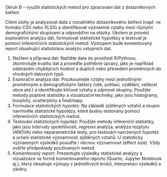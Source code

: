 Okruh B – využití statistických metod pro zpracování dat z dotazníkových šetření

Cílem úlohy je analyzovat data z rozsáhlého dotazníkového šetření (např. ve formátu CSV nebo XLSX) a identifikovat významné vztahy mezi různými demografickými skupinami a odpověďmi na otázky. Úkolem je provést explorativní analýzu dat, formulovat statistické hypotézy a testovat je pomocí inferenčních statistických metod. Výstupem bude komentovaný report obsahující statistickou analýzu vstupních dat.

1) Načtení a příprava dat: Načtěte data do prostředí R/Pythonu, zkontrolujte kvalitu dat a proveďte potřebné úpravy, jako je například odstranění chybějících hodnot a duplicit nebo převedení proměnných do vhodných datových typů.
2) Explorační analýza dat: Prozkoumejte vztahy mezi jednotlivými proměnnými a demografickými faktory (věk, pohlaví, vzdělání, velikost obce atd.) a identifikujte klíčové vztahy a zájmové skupiny. Použijte metody popisné statistiky a vizualizační techniky, jako jsou histogramy, boxploty, scatterploty a heatmapy.
3) Formulace statistických hypotéz: Na základě zjištěných vztahů a skupin navrhněte statistické hypotézy, které budou testovány pomocí inferenčních statistických metod.
4) Testování statistických hypotéz: Použijte metody inferenční statistiky, jako jsou intervaly spolehlivosti, regresní analýza, analýza rozptylu (ANOVA) nebo neparametrické testy, pro testování navržených hypotéz a určení statistické významnosti zjištěných vztahů. U statisticky významných výsledků posuďte i věcnou významnost (effect size). Vždy ověřte předpoklady používaných metod.
5) Komentovaný report: Prezentujte výsledky statistické analýzy a vizualizace ve formě komentovaného reportu (Quarto, Jupyter Notebook aj.), který obsahuje výstupy z jednotlivých kroků, interpretaci výsledků a závěry.
